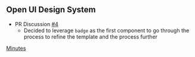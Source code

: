 Open UI Design System
--------------------------
* PR Discussion [#4](https://github.com/openui/design-system/pull/4)
   - Decided to leverage `badge` as the first component to go through the process to refine the template and the process further

[Minutes](https://www.w3.org/2025/01/21-openui-minutes.html)

